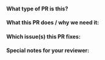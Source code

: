 #### What type of PR is this?
<!--
Features/Bug fixes/enhancements
-->

#### What this PR does / why we need it:

#### Which issue(s) this PR fixes:

#### Special notes for your reviewer:
